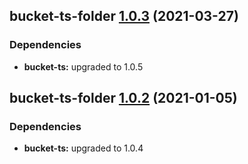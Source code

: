 ## bucket-ts-folder [1.0.3](https://github.com/itaylor/bucket-ts/compare/bucket-ts-folder@1.0.2...bucket-ts-folder@1.0.3) (2021-03-27)





### Dependencies

* **bucket-ts:** upgraded to 1.0.5

## bucket-ts-folder [1.0.2](https://github.com/itaylor/bucket-ts/compare/bucket-ts-folder@1.0.1...bucket-ts-folder@1.0.2) (2021-01-05)





### Dependencies

* **bucket-ts:** upgraded to 1.0.4
